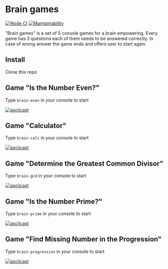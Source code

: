 # Brain games #
[![Node CI](https://github.com/dara-devitsina/brain-games/workflows/Node-CI/badge.svg)](https://github.com/dara-devitsina/brain-games/actions)
[![Maintainability](https://api.codeclimate.com/v1/badges/d8a021cf366edd95ee6c/maintainability)](https://codeclimate.com/github/dara-devitsina/brain-games/maintainability)

"Brain games" is a set of 5 console games for a brain empowering.
Every game has 3 questions each of them needs to be answered correctly.
In case of wrong answer the game ends and offers user to start again.

## Install ##
Clone this repo

## Game "Is the Number Even?" ##
Type `brain-even` in your console to start  

[![asciicast](https://asciinema.org/a/336167.png)](https://asciinema.org/a/336167)

## Game "Calculator" ##
Type `brain-calc` in your console to start  

[![asciicast](https://asciinema.org/a/336169.png)](https://asciinema.org/a/336169)

## Game "Determine the Greatest Common Divisor" ##
Type `brain-gcd` in your console to start  

[![asciicast](https://asciinema.org/a/336170.png)](https://asciinema.org/a/336170)

## Game "Is the Number Prime?" ##
Type `brain-prime` in your console to start  

[![asciicast](https://asciinema.org/a/336171.png)](https://asciinema.org/a/336171)

## Game "Find Missing Number in the Progression" ##
Type `brain-progression` in your console to start  

[![asciicast](https://asciinema.org/a/335915.png)](https://asciinema.org/a/335915)

